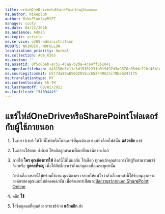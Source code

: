 ```yaml
---
title: แชร์ไฟล์OneDriveหรือSharePointกับผู้ใช้ภายนอก
ms.author: mikeplum
author: MikePlumleyMSFT
manager: scotv
ms.date: 04/21/2020
ms.audience: Admin
ms.topic: article
ms.service: o365-administration
ROBOTS: NOINDEX, NOFOLLOW
localization_priority: Normal
ms.collection: Adm_O365
ms.custom: ''
ms.assetid: 8f5c866b-ec51-45ea-b2da-4ce4ff551041
ms.openlocfilehash: d43150d3e11c3d15302231b919497d3a9876c05ddc720f46b1428d1f6f09eeb3
ms.sourcegitcommit: b5f7da89a650d2915dc652449623c78be6247175
ms.translationtype: MT
ms.contentlocale: th-TH
ms.lasthandoff: 08/05/2021
ms.locfileid: "54094445"
---
```

# <a name="share-a-onedrive-or-sharepoint-file-or-folder-with-external-users"></a>แชร์ไฟล์OneDriveหรือSharePointโฟลเดอร์กับผู้ใช้ภายนอก

1. ในเบราว์เซอร์ ให้ไปที่ไฟล์หรือโฟลเดอร์ที่คุณต้องการแชร์ เลือกไฟล์นั้น **แล้วคลิก** แชร์
    
2. ในกล่องโต้ตอบ ส่งลิงก์ ให้คลิกลูกศรลงเพื่อเปลี่ยนชนิดของลิงก์
    
3. ภายใต้ **ใคร คุณต้องการให้** ลิงก์นี้ใช้ได้ผลกับ ให้เลือก ทุกคนถ้าคุณต้องการให้ผู้รับสามารถแชร์ลิงก์หรือ **บุคคลที่ระบุ** เพื่อให้สิทธิ์การเข้าถึงแก่บุคคลที่คุณระบุเท่านั้น 
    
    ถ้าตัวเลือกเหล่านี้ไม่พร้อมใช้งาน คุณต้องตรวจสอบให้แน่ใจว่าตัวเลือกเหล่านี้ได้รับอนุญาตจากองค์กรของคุณและไซต์คอลเลกชัน เมื่อต้องการเปิดและ[ปิดการแชร์ภายนอก SharePoint Online](https://go.microsoft.com/fwlink/?linkid=866426)
    
4. คลิก **ใช้**
    
5. ใส่ชื่อบุคคลที่คุณต้องการแชร์ด้วย **แล้วคลิก** ส่ง
    

